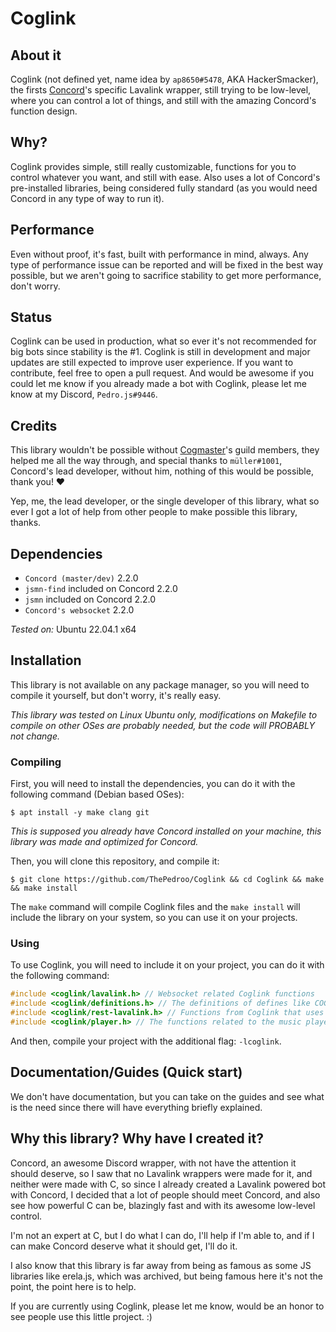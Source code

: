# Coglink

## About it

Coglink (not defined yet, name idea by `ap8650#5478`, AKA HackerSmacker), the firsts [Concord](https://github.com/Cogmasters/concord)'s specific Lavalink wrapper, still trying to be low-level, where you can control a lot of things, and still with the amazing Concord's function design.

## Why?

Coglink provides simple, still really customizable, functions for you to control whatever you want, and still with ease.
Also uses a lot of Concord's pre-installed libraries, being considered fully standard (as you would need Concord in any type of way to run it).

## Performance

Even without proof, it's fast, built with performance in mind, always. Any type of performance issue can be reported and will be fixed in the best way possible, but we aren't going to sacrifice stability to get more performance, don't worry.

## Status

Coglink can be used in production, what so ever it's not recommended for big bots since stability is the #1. Coglink is still in development and major updates are still expected to improve user experience. If you want to contribute, feel free to open a pull request. And would be awesome if you could let me know if you already made a bot with Coglink, please let me know at my Discord, `Pedro.js#9446`.

## Credits

This library wouldn't be possible without [Cogmaster](https://discord.gg/YcaK3puy49)'s guild members, they helped me all the way through, and special thanks to `müller#1001`, Concord's lead developer, without him, nothing of this would be possible, thank you! ❤️

Yep, me, the lead developer, or the single developer of this library, what so ever I got a lot of help from other people to make possible this library, thanks.

## Dependencies

* `Concord (master/dev)` 2.2.0
* `jsmn-find` included on Concord 2.2.0
* `jsmn` included on Concord 2.2.0
* `Concord's websocket` 2.2.0

*Tested on:* Ubuntu 22.04.1 x64

## Installation

This library is not available on any package manager, so you will need to compile it yourself, but don't worry, it's really easy.

*This library was tested on Linux Ubuntu only, modifications on Makefile to compile on other OSes are probably needed, but the code will PROBABLY not change.*

### Compiling

First, you will need to install the dependencies, you can do it with the following command (Debian based OSes):

```console
$ apt install -y make clang git
```

*This is supposed you already have Concord installed on your machine, this library was made and optimized for Concord.*

Then, you will clone this repository, and compile it:

```console
$ git clone https://github.com/ThePedroo/Coglink && cd Coglink && make && make install
```

The `make` command will compile Coglink files and the `make install` will include the library on your system, so you can use it on your projects.

### Using

To use Coglink, you will need to include it on your project, you can do it with the following command:

```c
#include <coglink/lavalink.h> // Websocket related Coglink functions
#include <coglink/definitions.h> // The definitions of defines like COGLINK_SUCCESS
#include <coglink/rest-lavalink.h> // Functions from Coglink that uses Lavalink rest API
#include <coglink/player.h> // The functions related to the music player
```

And then, compile your project with the additional flag: `-lcoglink`.

## Documentation/Guides (Quick start)

We don't have documentation, but you can take on the guides and see what is the need since there will have everything briefly explained.

## Why this library? Why have I created it?

Concord, an awesome Discord wrapper, with not have the attention it should deserve, so I saw that no Lavalink wrappers were made for it, and neither were made with C, so since I already created a Lavalink powered bot with Concord, I decided that a lot of people should meet Concord, and also see how powerful C can be, blazingly fast and with its awesome low-level control.

I'm not an expert at C, but I do what I can do, I'll help if I'm able to, and if I can make Concord deserve what it should get, I'll do it.

I also know that this library is far away from being as famous as some JS libraries like erela.js, which was archived, but being famous here it's not the point, the point here is to help.

If you are currently using Coglink, please let me know, would be an honor to see people use this little project. :)
